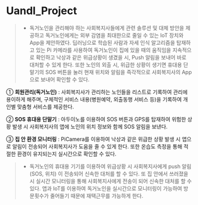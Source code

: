 # UandI_Project
> * 독거노인을 관리해야 하는 사회복지사들에게 관련 솔루션 및 대체 방안을 제공하고 독거노인에게는 외부 감염을 최대한으로 줄일 수 있는 IoT 장치와 App을 제안하였다. 딥러닝으로 학습된 사람과 자세 인식 알고리즘을 탑재하고 있는 Pi 카메라를 사용하여 독거노인이 집에 있을 때의 움직임을 지속적으로 확인하고 낙상과 같은 위급상황이 생겼을 시, Push 알림을 보내어 바로 대처할 수 있게 한다. 또한 노인의 외출 시, 위급한 상황이 생기면 휴대용 단말기의 SOS 버튼을 눌러 현재 위치와 알림을 즉각적으로 사회복지사의 App으로 보내어 확인할 수 있다.

① **회원관리(독거노인)**
: 사회복지사가 관리하는 노인들을 리스트로 기록하여 관리에 용이하게 해주며, 구체적인 서비스 내용(병원예약, 외출동행 서비스 등)을 기록하여 개인별 맞춤형 서비스를 제공한다.

② **SOS 휴대용 단말기**
: 아두이노를 이용하여 SOS 버튼과 GPS를 탑재하여 위험한 상황 발생 시 사회복지사의 앱에 노인의 위치 정보와 함께 SOS 알림을 보낸다.

③ **집 안 환경 모니터링**
: PiCamera를 이용하여 낙상과 같은 위급한 상황 발생 시 앱으로 알림이 전송되어 사회복지사가 도움을 줄 수 있게 한다. 또한 온습도 측정을 통해 적절한 환경이 유지되는지 실시간으로 확인할 수 있다.

> * 독거노인의 휴대용 기기를 이용하여 위급상황 시 사회복지사에게 push 알림(SOS, 위치) 이 전송되어 신속한 대처를 할 수 있다. 또 집 안에서 쓰러졌을 시 실시간 모니터링을 통해 사회복지사에게 전송이 되어 신속한 대처를 할 수 있다. 앱과 IoT를 이용하여 독거노인을 실시간으로 모니터링이 가능하여 방문횟수가 줄어들기 때문에 재택근무를 가능하게 한다.
